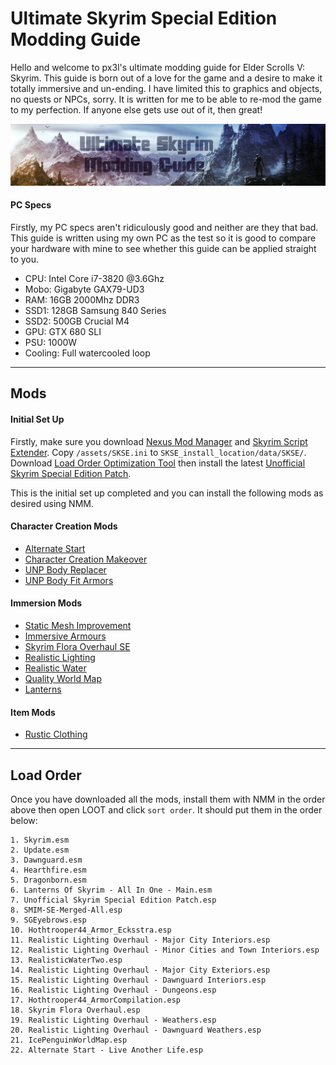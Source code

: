 # Ultimate Skyrim Special Edition Modding Guide

Hello and welcome to px3l's ultimate modding guide for Elder Scrolls V: Skyrim. This guide is born out of a love for the game and a desire to make it totally immersive and un-ending. I have limited this to graphics and objects, no quests or NPCs, sorry. It is written for me to be able to re-mod the game to my perfection. If anyone else gets use out of it, then great!

![skyrim-mod-banner](https://github.com/px3l/skyrim-mod-guide/blob/master/assets/banner.png)

#### PC Specs

Firstly, my PC specs aren't ridiculously good and neither are they that bad. This guide is written using my own PC as the test so it is good to compare your hardware with mine to see whether this guide can be applied straight to you.

* CPU: Intel Core i7-3820 @3.6Ghz
* Mobo: Gigabyte GAX79-UD3
* RAM: 16GB 2000Mhz DDR3
* SSD1: 128GB Samsung 840 Series
* SSD2: 500GB Crucial M4
* GPU: GTX 680 SLI
* PSU: 1000W
* Cooling: Full watercooled loop

---------------------------------------

## Mods

#### Initial Set Up

Firstly, make sure you download [Nexus Mod Manager](http://www.nexusmods.com/skyrim/mods/modmanager/?) and [Skyrim Script Extender](http://skse.silverlock.org/). Copy `/assets/SKSE.ini` to `SKSE_install_location/data/SKSE/`. Download [Load Order Optimization Tool](https://loot.github.io/) then install the latest [Unofficial Skyrim Special Edition Patch](http://www.nexusmods.com/skyrimspecialedition/mods/266/?).

This is the initial set up completed and you can install the following mods as desired using NMM.

#### Character Creation Mods

* [Alternate Start](http://www.nexusmods.com/skyrimspecialedition/mods/272/?)
* [Character Creation Makeover](http://www.nexusmods.com/skyrimspecialedition/mods/1037/?)
* [UNP Body Replacer](http://www.nexusmods.com/skyrimspecialedition/mods/1699/?)
* [UNP Body Fit Armors](http://www.nexusmods.com/skyrimspecialedition/mods/1250/?)

#### Immersion Mods

* [Static Mesh Improvement](http://www.nexusmods.com/skyrimspecialedition/mods/659/?)
* [Immersive Armours](http://www.nexusmods.com/skyrimspecialedition/mods/3479/?)
* [Skyrim Flora Overhaul SE](http://www.nexusmods.com/skyrimspecialedition/mods/2154/?)
* [Realistic Lighting](http://www.nexusmods.com/skyrimspecialedition/mods/844/?)
* [Realistic Water](http://www.nexusmods.com/skyrimspecialedition/mods/2182/?)
* [Quality World Map](http://www.nexusmods.com/skyrimspecialedition/mods/5804/?)
* [Lanterns](http://www.nexusmods.com/skyrimspecialedition/mods/2429/?)

#### Item Mods

* [Rustic Clothing](http://www.nexusmods.com/skyrimspecialedition/mods/4703/?)

---------------------------------------

## Load Order

Once you have downloaded all the mods, install them with NMM in the order above then open LOOT and click `sort order`. It should put them in the order below:
```
1. Skyrim.esm
2. Update.esm
3. Dawnguard.esm
4. Hearthfire.esm
5. Dragonborn.esm
6. Lanterns Of Skyrim - All In One - Main.esm
7. Unofficial Skyrim Special Edition Patch.esp
8. SMIM-SE-Merged-All.esp
9. SGEyebrows.esp
10. Hothtrooper44_Armor_Ecksstra.esp
11. Realistic Lighting Overhaul - Major City Interiors.esp
12. Realistic Lighting Overhaul - Minor Cities and Town Interiors.esp
13. RealisticWaterTwo.esp
14. Realistic Lighting Overhaul - Major City Exteriors.esp
15. Realistic Lighting Overhaul - Dawnguard Interiors.esp
16. Realistic Lighting Overhaul - Dungeons.esp
17. Hothtrooper44_ArmorCompilation.esp
18. Skyrim Flora Overhaul.esp
19. Realistic Lighting Overhaul - Weathers.esp
20. Realistic Lighting Overhaul - Dawnguard Weathers.esp
21. IcePenguinWorldMap.esp
22. Alternate Start - Live Another Life.esp
```